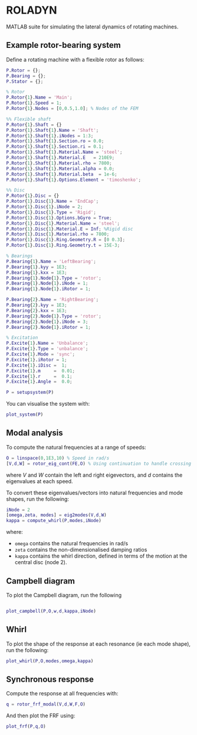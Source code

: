 # ROLADYN
MATLAB suite for simulating the lateral dynamics of rotating machines.

## Example rotor-bearing system

Define a rotating machine with a flexible rotor as follows:
``` MATLAB
P.Rotor = {};
P.Bearing = {};
P.Stator = {};

% Rotor
P.Rotor{1}.Name = 'Main';
P.Rotor{1}.Speed = 1;
P.Rotor{1}.Nodes = [0,0.5,1.0]; % Nodes of the FEM

%% Flexible shaft
P.Rotor{1}.Shaft = {}
P.Rotor{1}.Shaft{1}.Name = 'Shaft';
P.Rotor{1}.Shaft{1}.iNodes = 1:3;
P.Rotor{1}.Shaft{1}.Section.ro = 0.0;
P.Rotor{1}.Shaft{1}.Section.ri = 0.1;
P.Rotor{1}.Shaft{1}.Material.Name = 'steel'; 
P.Rotor{1}.Shaft{1}.Material.E   = 210E9;
P.Rotor{1}.Shaft{1}.Material.rho = 7800;
P.Rotor{1}.Shaft{1}.Material.alpha = 0.0;
P.Rotor{1}.Shaft{1}.Material.beta  = 1e-6;
P.Rotor{1}.Shaft{1}.Options.Element = 'timoshenko';

%% Disc
P.Rotor{1}.Disc = {}
P.Rotor{1}.Disc{1}.Name = 'EndCap';
P.Rotor{1}.Disc{1}.iNode = 2;
P.Rotor{1}.Disc{1}.Type = 'Rigid';
P.Rotor{1}.Disc{1}.Options.bGyro = True;
P.Rotor{1}.Disc{1}.Material.Name = 'steel';
P.Rotor{1}.Disc{1}.Material.E = Inf; %Rigid disc
P.Rotor{1}.Disc{1}.Material.rho = 7800;
P.Rotor{1}.Disc{1}.Ring.Geometry.R = [0 0.3];
P.Rotor{1}.Disc{1}.Ring.Geometry.t = 15E-3;

% Bearings
P.Bearing{1}.Name = 'LeftBearing';
P.Bearing{1}.kyy = 1E3;
P.Bearing{1}.kxx = 1E3;
P.Bearing{1}.Node{1}.Type = 'rotor';
P.Bearing{1}.Node{1}.iNode = 1;
P.Bearing{1}.Node{1}.iRotor = 1;

P.Bearing{2}.Name = 'RightBearing';
P.Bearing{2}.kyy = 1E3;
P.Bearing{2}.kxx = 1E3;
P.Bearing{2}.Node{1}.Type = 'rotor';
P.Bearing{2}.Node{1}.iNode = 3;
P.Bearing{2}.Node{1}.iRotor = 1;

% Excitation 
P.Excite{1}.Name = 'Unbalance';
P.Excite{1}.Type = 'unbalance';
P.Excite{1}.Mode = 'sync';
P.Excite{1}.iRotor = 1;
P.Excite{1}.iDisc =  1;
P.Excite{1}.m     =  0.01;
P.Excite{1}.r     =  0.1;
P.Excite{1}.Angle =  0.0;

P = setupsystem(P)
```

You can visualise the system with:

``` MATLAB
plot_system(P)
```

## Modal analysis
To compute the natural frequencies at a range of speeds:

``` MATLAB
O = linspace(0,1E3,10) % Speed in rad/s
[V,d,W] = rotor_eig_cont(FE,O) % Using continuation to handle crossing modes
```

where $V$ and $W$ contain the left and right eigevectors, and $d$ contains the eigenvalues at each speed. 

To convert these eigenvalues/vectors into natural frequencies and mode shapes, run the following:

``` MATLAB
iNode = 2
[omega,zeta, modes] = eig2modes(V,d,W)
kappa = compute_whirl(P,modes,iNode)
```

where:
- `omega` contains the natural frequencies in rad/s
- `zeta` contains the non-dimensionalised damping ratios
- `kappa` contains the whirl direction, defined in terms of the motion at the central disc (node 2).

## Campbell diagram
To plot the Campbell diagram, run the following
``` MATLAB

plot_campbell(P,O,w,d,kappa,iNode) 
```

## Whirl
To plot the shape of the response at each resonance (ie each mode shape), run the following:
``` MATLAB
plot_whirl(P,O,modes,omega,kappa)
```

## Synchronous response
Compute the response at all frequencies with:

``` MATLAB
q = rotor_frf_modal(V,d,W,F,O)
```
And then plot the FRF using:

``` MATLAB
plot_frf(P,q,O)
```